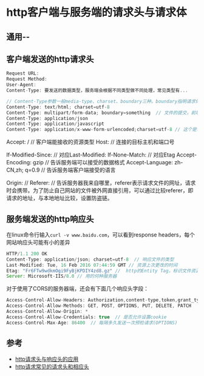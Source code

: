 # http客户端与服务端的请求头与请求体

## 通用--

## 客户端发送的http请求头

```js
Request URL:  
Request Method:  
User-Agent: 
Content-Type: 要发送的数据类型，服务端会根据不同类型做不同处理，常见类型有...
```

```js
// Content-Type参数一般media-type、charset、boundary三种。boundary指明请求体中每部分的分隔符
Content-Type: text/html; charset=utf-8
Content-Type: multipart/form-data; boundary=something  // 文件的提交，前端要new FormData()生成实例，并append文件name以及值
Content-Type: application/json
Content-Type: application/javascript
Content-Type: application/x-www-form-urlencoded;charset=utf-8 // 这个是form表单自带的Content-Type
```
Accept: /  // 客户端能接收的资源类型
Host:   // 连接的目标主机和端口号

If-Modified-Since:    // 对应Last-Modified: 
If-None-Match:  //  对应Etag
Accept-Encoding: gzip  // 告诉服务端可以接受的数据格式
Accept-Language: zh-CN,zh; q=0.9  // 告诉服务端客户端接受的语言

Origin:  //
Referer:   // 告诉服务器我来自哪里，referer表示请求文件的网址，请求时会携带。为了防止自己网站的文件被外网直接引用，可以通过比较referer，即请求的地址，与本地地址比较，设置防盗链。

## 服务端发送的http响应头
在linux命令行输入`curl -v www.baidu.com`，可以看到response headers，每个网站响应头可能有小的差异

```js
HTTP/1.1 200 OK
Content-Type: application/json; charset=utf-8  // 响应文件的类型
Last-Modified: Tue, 16 Feb 2016 07:44:59 GMT // 资源上次更改的时间
Etag: "Fr6FTw9wdkmOgi9FyBjKPDIY4zd8.gz" //  http的Entity Tag，标识文件资源的版本号
Server: Microsoft-IIS/8.0 // 用的何种服务器
```

对于使用了CORS的服务器端，还会有下面几个响应头字段： 

```js
Access-Control-Allow-Headers: Authorization,content-type,token,grant_type
Access-Control-Allow-Methods: GET, POST, OPTIONS, PUT, DELETE, PATCH
Access-Control-Allow-Origin: *
Access-Control-Allow-Credentials: true  // 是否允许设置cookie
Access-Control-Max-Age: 86400  // 每隔多久发送一次预检请求(OPTIONS)
```


## 参考
- [http请求头与响应头的应用](https://juejin.im/post/5b854ddef265da43635d9302)
- [http请求常见的请求头和相应头](https://www.jianshu.com/p/908e51e9ccd2)


